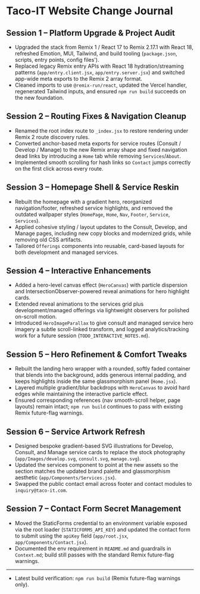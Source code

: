 # Taco-IT Website Change Journal

## Session 1 – Platform Upgrade & Project Audit
- Upgraded the stack from Remix 1 / React 17 to Remix 2.17.1 with React 18, refreshed Emotion, MUI, Tailwind, and build tooling (`package.json`, scripts, entry points, config files').
- Replaced legacy Remix entry APIs with React 18 hydration/streaming patterns (`app/entry.client.jsx`, `app/entry.server.jsx`) and switched app-wide meta exports to the Remix 2 array format.
- Cleaned imports to use `@remix-run/react`, updated the Vercel handler, regenerated Tailwind inputs, and ensured `npm run build` succeeds on the new foundation.

## Session 2 – Routing Fixes & Navigation Cleanup
- Renamed the root index route to `_index.jsx` to restore rendering under Remix 2 route discovery rules.
- Converted anchor-based meta exports for service routes (Consult / Develop / Manage) to the new Remix array shape and fixed navigation dead links by introducing a `Home` tab while removing `Services`/`About`.
- Implemented smooth scrolling for hash links so `Contact` jumps correctly on the first click across every route.

## Session 3 – Homepage Shell & Service Reskin
- Rebuilt the homepage with a gradient hero, reorganized navigation/footer, refreshed service highlights, and removed the outdated wallpaper styles (`HomePage`, `Home`, `Nav`, `Footer`, `Service`, `Services`).
- Applied cohesive styling / layout updates to the Consult, Develop, and Manage pages, including new copy blocks and modernized grids, while removing old CSS artifacts.
- Tailored `Offerings` components into reusable, card-based layouts for both development and managed services.

## Session 4 – Interactive Enhancements
- Added a hero-level canvas effect (`HeroCanvas`) with particle dispersion and IntersectionObserver-powered reveal animations for hero highlight cards.
- Extended reveal animations to the services grid plus development/managed offerings via lightweight observers for polished on-scroll motion.
- Introduced `HeroImageParallax` to give consult and managed service hero imagery a subtle scroll-linked transform, and logged analytics/tracking work for a future session (`TODO_INTERACTIVE_NOTES.md`).

## Session 5 – Hero Refinement & Comfort Tweaks
- Rebuilt the landing hero wrapper with a rounded, softly faded container that blends into the background, adds generous internal padding, and keeps highlights inside the same glassmorphism panel (`Home.jsx`).
- Layered multiple gradient/blur backdrops with `HeroCanvas` to avoid hard edges while maintaining the interactive particle effect.
- Ensured corresponding references (nav smooth-scroll helper, page layouts) remain intact; `npm run build` continues to pass with existing Remix future-flag warnings.

## Session 6 – Service Artwork Refresh
- Designed bespoke gradient-based SVG illustrations for Develop, Consult, and Manage service cards to replace the stock photography (`app/Images/develop.svg`, `consult.svg`, `manage.svg`).
- Updated the services component to point at the new assets so the section matches the updated brand palette and glassmorphism aesthetic (`app/Components/Services.jsx`).
- Swapped the public contact email across footer and contact modules to `inquiry@taco-it.com`.

## Session 7 – Contact Form Secret Management
- Moved the StaticForms credential to an environment variable exposed via the root loader (`STATICFORMS_API_KEY`) and updated the contact form to submit using the `apiKey` field (`app/root.jsx`, `app/Components/Contact.jsx`).
- Documented the env requirement in `README.md` and guardrails in `Context.md`; build still passes with the standard Remix future-flag warnings.

---
- Latest build verification: `npm run build` (Remix future-flag warnings only).
